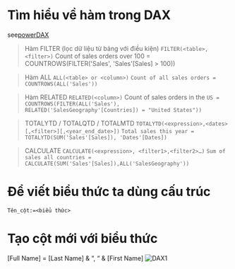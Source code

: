 # Tìm hiểu về hàm trong DAX
see[powerDAX](https://powerdax.com/important-dax-concept/)

> Hàm FILTER (lọc dữ liệu từ bảng với điều kiện)
`FILTER(<table>,<filter>)`
>Count of sales orders over 100 = COUNTROWS(FILTER('Sales', 'Sales'[Sales] > 100))

> Hàm ALL
`ALL(<table> or <column>)`
`Count of all sales orders = COUNTROWS(ALL('Sales'))`

> Hàm RELATED
`RELATED(<column>)`
Count of sales orders in the `US = COUNTROWS(FILTER(ALL('Sales'), RELATED('SalesGeography'[Countries]) = "United States"))`

> TOTALYTD / TOTALQTD / TOTALMTD
`TOTALYTD(<expression>,<dates>[,<filter>][,<year_end_date>])`
`Total sales this year = TOTALYTD(SUM('Sales'[Sales]), 'Dates'[Dates])`

> CALCULATE 
`CALCULATE(<expression>, <filter1>,<filter2>…)`
`Sum of sales all countries = CALCULATE(SUM('Sales'[Sales]),ALL('SalesGeography'))`

# Để viết biểu thức ta dùng cấu trúc
`Tên_cột:=<biểu thức>`

# Tạo cột mới với biểu thức
[Full Name] = [Last Name] & “, “ & [First Name]
![DAX1](https://powerdax.com/wp-content/uploads/2015/05/Calculated-Column.png)



